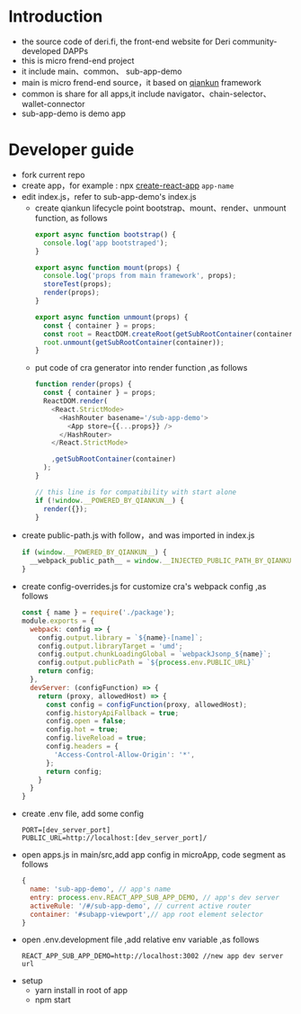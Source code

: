 # Introduction
  - the source code of deri.fi, the front-end website for Deri community-developed DAPPs
  - this is micro frend-end project
  - it include main、common、 sub-app-demo
  - main is micro frend-end source，it based on [qiankun](https://github.com/umijs/qiankun) framework
  - common is share for all apps,it include navigator、chain-selector、wallet-connector
  - sub-app-demo is demo app

# Developer guide
  - fork current repo
  - create app，for example : npx [create-react-app](https://github.com/facebook/create-react-app) `app-name`
  - edit index.js，refer to sub-app-demo's index.js
    - create qiankun lifecycle point bootstrap、mount、render、unmount function, as follows
      ``` javascript
      export async function bootstrap() {
        console.log('app bootstraped');
      }

      export async function mount(props) {
        console.log('props from main framework', props);
        storeTest(props);
        render(props);
      }

      export async function unmount(props) {
        const { container } = props;
        const root = ReactDOM.createRoot(getSubRootContainer(container))
        root.unmount(getSubRootContainer(container));
      }
      ```
    - put code of cra generator into render function ,as follows
      ``` javascript
      function render(props) {
        const { container } = props;
        ReactDOM.render(
          <React.StrictMode>
            <HashRouter basename='/sub-app-demo'>
              <App store={{...props}} />
            </HashRouter>
          </React.StrictMode>

          ,getSubRootContainer(container)
        );
      }

      // this line is for compatibility with start alone
      if (!window.__POWERED_BY_QIANKUN__) {
        render({});
      }
      ```
  - create public-path.js with follow，and was imported in index.js
    ``` javascript
    if (window.__POWERED_BY_QIANKUN__) {
      __webpack_public_path__ = window.__INJECTED_PUBLIC_PATH_BY_QIANKUN__;
    }
    ```
  - create config-overrides.js for customize cra's webpack config ,as follows
    ``` javascript
    const { name } = require('./package');
    module.exports = {
      webpack: config => {
        config.output.library = `${name}-[name]`;
        config.output.libraryTarget = 'umd';
        config.output.chunkLoadingGlobal = `webpackJsonp_${name}`;   
        config.output.publicPath = `${process.env.PUBLIC_URL}`
        return config;
      },
      devServer: (configFunction) => {
        return (proxy, allowedHost) => {
          const config = configFunction(proxy, allowedHost);
          config.historyApiFallback = true;
          config.open = false;
          config.hot = true;
          config.liveReload = true;
          config.headers = {
            'Access-Control-Allow-Origin': '*',
          };
          return config;
        }
      }
    }
    ```
  - create .env file, add some config
    ``` env
    PORT=[dev_server_port]
    PUBLIC_URL=http://localhost:[dev_server_port]/
    ```
  - open apps.js in main/src,add app config in microApp, code segment as follows
    ``` javascript
    {
      name: 'sub-app-demo', // app's name
      entry: process.env.REACT_APP_SUB_APP_DEMO, // app's dev server 
      activeRule: '/#/sub-app-demo', // current active router
      container: '#subapp-viewport',// app root element selector
    }
    ```
  - open .env.development file ,add relative env variable ,as follows
    ``` 
    REACT_APP_SUB_APP_DEMO=http://localhost:3002 //new app dev server url
    ```
  - setup 
    - yarn install in root of app
    - npm start
